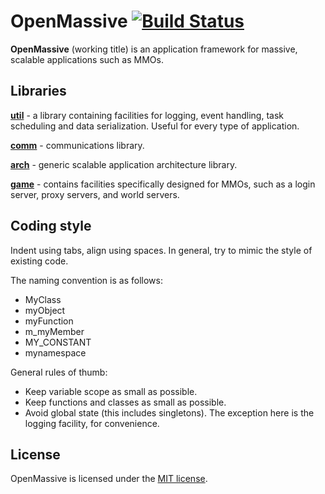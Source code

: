 # OpenMassive [![Build Status](https://magnum.travis-ci.com/Deoxyribonucleic/openmassive.svg?token=ihnsZhoM8Qtss7yAhAhE)](https://magnum.travis-ci.com/Deoxyribonucleic/openmassive)

**OpenMassive** (working title) is an application framework for massive,
scalable applications such as MMOs.


## Libraries

**[util](https://github.com/Deoxyribonucleic/openmassive/wiki/om::util)** -
a library containing facilities for logging, event handling,
task scheduling and data serialization. Useful for every type of application.

**[comm](https://github.com/Deoxyribonucleic/openmassive/wiki/om::comm)** -
communications library.

**[arch](https://github.com/Deoxyribonucleic/openmassive/wiki/om::arch)** -
generic scalable application architecture library.

**[game](https://github.com/Deoxyribonucleic/openmassive/wiki/om::game)** -
contains facilities specifically designed for MMOs, such as a login server,
proxy servers, and world servers. 


## Coding style
Indent using tabs, align using spaces. In general, try to mimic the style of
existing code.

The naming convention is as follows:
* MyClass
* myObject
* myFunction
* m\_myMember
* MY\_CONSTANT
* mynamespace

General rules of thumb:
* Keep variable scope as small as possible.
* Keep functions and classes as small as possible.
* Avoid global state (this includes singletons). The exception here is the
logging facility, for convenience.


## License
OpenMassive is licensed under the [MIT license](LICENSE).

